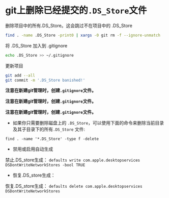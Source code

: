 # git上删除已经提交的`.DS_Store`文件

删除项目中的所有.DS_Store。这会跳过不在项目中的 .DS_Store
```sh
find . -name .DS_Store -print0 | xargs -0 git rm -f --ignore-unmatch
```
将 .DS_Store 加入到 .gitignore
```sh
echo .DS_Store >> ~/.gitignore
```
更新项目
```sh
git add --all
git commit -m '.DS_Store banished!'
```

**注意在新建git管理时，创建`.gitignore`文件。**

**注意在新建git管理时，创建`.gitignore`文件。**

**注意在新建git管理时，创建`.gitignore`文件。**

- 如果你只需要删除磁盘上的 `.DS_Store`，可以使用下面的命令来删除当前目录及其子目录下的所有`.DS_Store` 文件:

`find . -name '*.DS_Store' -type f -delete`

- 禁用或启用自动生成

禁止.DS_store生成：
`defaults write com.apple.desktopservices DSDontWriteNetworkStores -bool TRUE`

- 恢复.DS_store生成：

恢复.DS_store生成：
`defaults delete com.apple.desktopservices DSDontWriteNetworkStores`